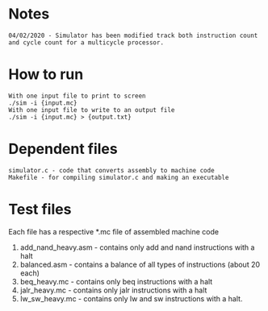 # Notes

	04/02/2020 - Simulator has been modified track both instruction count and cycle count for a multicycle processor.

# How to run
	With one input file to print to screen
	./sim -i {input.mc}
	With one input file to write to an output file
	./sim -i {input.mc} > {output.txt}

# Dependent files
	simulator.c - code that converts assembly to machine code
	Makefile - for compiling simulator.c and making an executable

# Test files
Each file has a respective *.mc file of assembled machine code
	
  1. add_nand_heavy.asm - contains only add and nand instructions with a halt
  2. balanced.asm - contains a balance of all types of instructions (about 20 each)
  3. beq_heavy.mc - contains only beq instructions with a halt
  4. jalr_heavy.mc - contains only jalr instructions with a halt
  5. lw_sw_heavy.mc - contains only lw and sw instructions with a halt.

